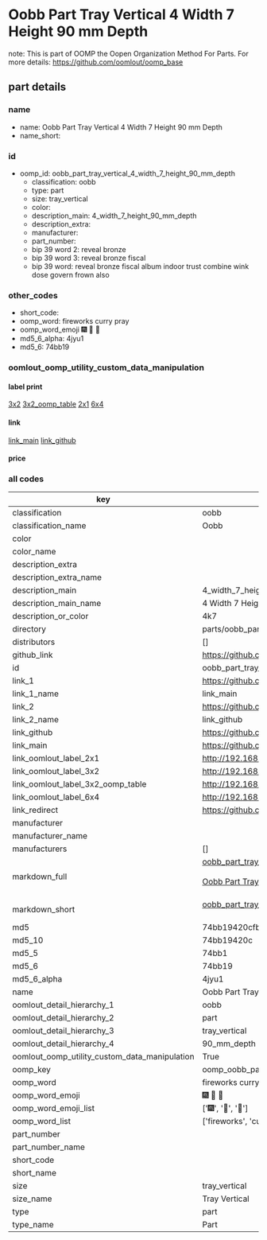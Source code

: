 # Oobb Part Tray Vertical 4 Width 7 Height 90 mm Depth  

note: This is part of OOMP the Oopen Organization Method For Parts. For more details: https://github.com/oomlout/oomp_base

##  part details
  







### name
* name: Oobb Part Tray Vertical 4 Width 7 Height 90 mm Depth
* name_short: 
### id
* oomp_id: oobb_part_tray_vertical_4_width_7_height_90_mm_depth
  * classification: oobb
  * type: part
  * size: tray_vertical
  * color: 
  * description_main: 4_width_7_height_90_mm_depth
  * description_extra: 
  * manufacturer: 
  * part_number: 
  * bip 39 word 2: reveal bronze
  * bip 39 word 3: reveal bronze fiscal
  * bip 39 word: reveal bronze fiscal album indoor trust combine wink dose govern frown also

### other_codes
* short_code: 
* oomp_word: fireworks curry pray
* oomp_word_emoji :fireworks: :curry: :pray:
* md5_6_alpha: 4jyu1
* md5_6: 74bb19






### oomlout_oomp_utility_custom_data_manipulation
#### label print
[3x2](http://192.168.1.245:1112/?label=oomp%204jyu1)
[3x2_oomp_table](http://192.168.1.108:1112/?label=oomp%204jyu1)
[2x1](http://192.168.1.242:1112/?label=oomp%204jyu1)
[6x4](http://192.168.1.55:1112/?label=oomp%204jyu1)    

#### link

[link_main](https://github.com/oomlout/oomlout_oomp_version_1_messy/tree/main/parts/oobb_part_tray_vertical_4_width_7_height_90_mm_depth) [link_github](https://github.com/oomlout/oomlout_oomp_version_1_messy/tree/main/parts/oobb_part_tray_vertical_4_width_7_height_90_mm_depth)                             

#### price







### all codes 
| key | value |  
| --- | --- |  
| classification | oobb |  
| classification_name | Oobb |  
| color |  |  
| color_name |  |  
| description_extra |  |  
| description_extra_name |  |  
| description_main | 4_width_7_height_90_mm_depth |  
| description_main_name | 4 Width 7 Height 90 mm Depth |  
| description_or_color | 4k7 |  
| directory | parts/oobb_part_tray_vertical_4_width_7_height_90_mm_depth |  
| distributors | [] |  
| github_link | https://github.com/oomlout/oomlout_oomp_part_src/tree/main/parts/oobb_part_tray_vertical_4_width_7_height_90_mm_depth |  
| id | oobb_part_tray_vertical_4_width_7_height_90_mm_depth |  
| link_1 | https://github.com/oomlout/oomlout_oomp_version_1_messy/tree/main/parts/oobb_part_tray_vertical_4_width_7_height_90_mm_depth |  
| link_1_name | link_main |  
| link_2 | https://github.com/oomlout/oomlout_oomp_version_1_messy/tree/main/parts/oobb_part_tray_vertical_4_width_7_height_90_mm_depth |  
| link_2_name | link_github |  
| link_github | https://github.com/oomlout/oomlout_oomp_version_1_messy/tree/main/parts/oobb_part_tray_vertical_4_width_7_height_90_mm_depth |  
| link_main | https://github.com/oomlout/oomlout_oomp_version_1_messy/tree/main/parts/oobb_part_tray_vertical_4_width_7_height_90_mm_depth |  
| link_oomlout_label_2x1 | http://192.168.1.242:1112/?label=oomp%204jyu1 |  
| link_oomlout_label_3x2 | http://192.168.1.245:1112/?label=oomp%204jyu1 |  
| link_oomlout_label_3x2_oomp_table | http://192.168.1.108:1112/?label=oomp%204jyu1 |  
| link_oomlout_label_6x4 | http://192.168.1.55:1112/?label=oomp%204jyu1 |  
| link_redirect | https://github.com/oomlout/oomlout_oomp_version_1_messy/tree/main/parts/oobb_part_tray_vertical_4_width_7_height_90_mm_depth |  
| manufacturer |  |  
| manufacturer_name |  |  
| manufacturers | [] |  
| markdown_full | [oobb_part_tray_vertical_4_width_7_height_90_mm_depth](none)<br>[](none)<br>[Oobb Part Tray Vertical 4 Width 7 Height 90 Mm Depth](none)<br><br> |  
| markdown_short | [oobb_part_tray_vertical_4_width_7_height_90_mm_depth](none)<br><br> |  
| md5 | 74bb19420cfbc5bfa6b9805eaf072dc3 |  
| md5_10 | 74bb19420c |  
| md5_5 | 74bb1 |  
| md5_6 | 74bb19 |  
| md5_6_alpha | 4jyu1 |  
| name | Oobb Part Tray Vertical 4 Width 7 Height 90 mm Depth |  
| oomlout_detail_hierarchy_1 | oobb |  
| oomlout_detail_hierarchy_2 | part |  
| oomlout_detail_hierarchy_3 | tray_vertical |  
| oomlout_detail_hierarchy_4 | 90_mm_depth |  
| oomlout_oomp_utility_custom_data_manipulation | True |  
| oomp_key | oomp_oobb_part_tray_vertical_4_width_7_height_90_mm_depth |  
| oomp_word | fireworks curry pray |  
| oomp_word_emoji | :fireworks: :curry: :pray: |  
| oomp_word_emoji_list | [':fireworks:', ':curry:', ':pray:'] |  
| oomp_word_list | ['fireworks', 'curry', 'pray'] |  
| part_number |  |  
| part_number_name |  |  
| short_code |  |  
| short_name |  |  
| size | tray_vertical |  
| size_name | Tray Vertical |  
| type | part |  
| type_name | Part |  
